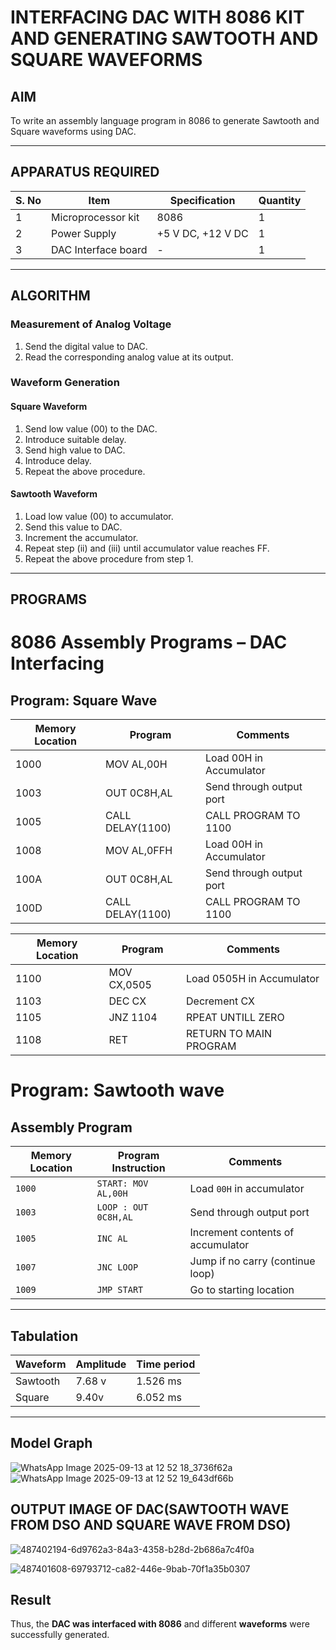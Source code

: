 # INTERFACING DAC WITH 8086 KIT AND GENERATING SAWTOOTH AND SQUARE WAVEFORMS

## AIM
To write an assembly language program in 8086 to generate Sawtooth and Square waveforms using DAC.

---

## APPARATUS REQUIRED

| S. No | Item              | Specification   | Quantity |
|-------|------------------|-----------------|----------|
| 1     | Microprocessor kit | 8086            | 1        |
| 2     | Power Supply      | +5 V DC, +12 V DC | 1      |
| 3     | DAC Interface board | -              | 1        |

---

## ALGORITHM

### Measurement of Analog Voltage
1. Send the digital value to DAC.  
2. Read the corresponding analog value at its output.  

### Waveform Generation

#### Square Waveform
1. Send low value (00) to the DAC.  
2. Introduce suitable delay.  
3. Send high value to DAC.  
4. Introduce delay.  
5. Repeat the above procedure.  

#### Sawtooth Waveform
1. Load low value (00) to accumulator.  
2. Send this value to DAC.  
3. Increment the accumulator.  
4. Repeat step (ii) and (iii) until accumulator value reaches FF.  
5. Repeat the above procedure from step 1.  

---

## PROGRAMS

# 8086 Assembly Programs – DAC Interfacing

## Program: Square Wave

| Memory Location | Program     | Comments                          |
|-----------------|-------------|-----------------------------------|
| 1000            | MOV AL,00H  | Load 00H in Accumulator           |
| 1003            |  OUT 0C8H,AL | Send through output port         |
| 1005            |  CALL DELAY(1100)  | CALL PROGRAM TO 1100      |
| 1008            |  MOV AL,0FFH |   Load 00H in Accumulator       |
| 100A            |   OUT 0C8H,AL|  Send through output port       |
| 100D            |  CALL DELAY(1100) | CALL PROGRAM TO 1100       |


| Memory Location | Program     | Comments                          |
|-----------------|-------------|-----------------------------------|
| 1100            | MOV CX,0505  | Load 0505H in Accumulator           |
| 1103            |  DEC CX | Decrement CX        |
| 1105           |  JNZ 1104  | RPEAT UNTILL ZERO      |
| 1108            |   RET |   RETURN TO MAIN PROGRAM      |


# Program: Sawtooth wave

## Assembly Program

| Memory Location | Program Instruction   | Comments                        |
|-----------------|-----------------------|---------------------------------|
| `1000`          | `START: MOV AL,00H`  | Load `00H` in accumulator       |
| `1003`          | `LOOP : OUT 0C8H,AL` | Send through output port        |
| `1005`          | `INC AL`             | Increment contents of accumulator |
| `1007`          | `JNC LOOP`           | Jump if no carry (continue loop) |
| `1009`          | `JMP START`          | Go to starting location         |

---

## Tabulation

| Waveform  | Amplitude | Time period | 
|-----------|-----------|-------------|
 Sawtooth  |  7.68 v         | 1.526 ms           | 
| Square    | 9.40v        |    6.052 ms      |
---

## Model Graph

![WhatsApp Image 2025-09-13 at 12 52 18_3736f62a](https://github.com/user-attachments/assets/5aaa469b-c82f-4aed-845a-6f5d7c4b1947)
![WhatsApp Image 2025-09-13 at 12 52 19_643df66b](https://github.com/user-attachments/assets/bfc4f183-9c21-4730-a778-e0d4858ed8e4)



## OUTPUT IMAGE OF DAC(SAWTOOTH WAVE FROM DSO AND SQUARE WAVE FROM DSO)

![487402194-6d9762a3-84a3-4358-b28d-2b686a7c4f0a](https://github.com/user-attachments/assets/1ad6d534-d309-4de3-a14f-8d54eec0087e)

![487401608-69793712-ca82-446e-9bab-70f1a35b0307](https://github.com/user-attachments/assets/f16817f3-d7dc-4db5-8793-51e1b6f51c0f)




## Result

Thus, the **DAC was interfaced with 8086** and different **waveforms** were successfully generated.




